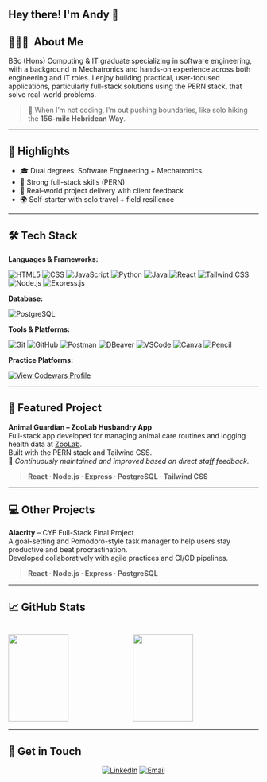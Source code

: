 <h2> Hey there! I'm Andy 👋</h2>

## 👨🏻‍💻 &nbsp;About Me

BSc (Hons) Computing & IT graduate specializing in software engineering, with a background in Mechatronics and hands-on experience across both engineering and IT roles. I enjoy building practical, user-focused applications, particularly full-stack solutions using the PERN stack, that solve real-world problems.

> 🥾 When I’m not coding, I’m out pushing boundaries, like solo hiking the **156-mile Hebridean Way**.  

---

## 🌟 Highlights
<ul>
  <li>🎓 Dual degrees: Software Engineering + Mechatronics</li>
  <li>🧠 Strong full-stack skills (PERN)</li>
  <li>🔧 Real-world project delivery with client feedback</li>
  <li>🌍 Self-starter with solo travel + field resilience</li>
</ul>

---

## 🛠 Tech Stack

**Languages & Frameworks:**

  ![HTML5](https://img.shields.io/badge/-HTML5-333333?style=flat&logo=HTML5)
  ![CSS](https://img.shields.io/badge/-CSS-333333?style=flat&logo=CSS3&logoColor=1572B6)
  ![JavaScript](https://img.shields.io/badge/-JavaScript-333333?style=flat&logo=javascript)
  ![Python](https://img.shields.io/badge/-Python-333333?style=flat&logo=python&logoColor=3776AB)
  ![Java](https://img.shields.io/badge/-Java-333333?style=flat&logo=java&logoColor=007396)
  ![React](https://img.shields.io/badge/-React-333333?style=flat&logo=react)
  ![Tailwind CSS](https://img.shields.io/badge/-TailwindCSS-333333?style=flat&logo=tailwindcss&logoColor=38B2AC)
  ![Node.js](https://img.shields.io/badge/-Node.js-333333?style=flat&logo=node.js)
  ![Express.js](https://img.shields.io/badge/-Express.js-333333?style=flat&logo=express)

**Database:**

  ![PostgreSQL](https://img.shields.io/badge/-PostgreSQL-333333?style=flat&logo=postgresql)

**Tools & Platforms:**

  ![Git](https://img.shields.io/badge/-Git-333333?style=flat&logo=git)
  ![GitHub](https://img.shields.io/badge/-GitHub-333333?style=flat&logo=github)
  ![Postman](https://img.shields.io/badge/-Postman-333333?style=flat&logo=postman&logoColor=FF6C37)
  ![DBeaver](https://img.shields.io/badge/-DBeaver-333333?style=flat)
  ![VSCode](https://img.shields.io/badge/VS%20Code-333333?style=flat&logo=vscode&logoColor=white)
  ![Canva](https://img.shields.io/badge/Canva-303030?style=flat&logo=canva&logoColor=white)
  ![Pencil](https://img.shields.io/badge/-Pencil-333333?style=flat&logoColor=white)

**Practice Platforms:**

[![View Codewars Profile](https://img.shields.io/badge/Codewars-View_Profile-red?style=flat&logo=codewars&logoColor=white)](https://www.codewars.com/users/Andy-R)

---

## 🐾 Featured Project

**Animal Guardian – ZooLab Husbandry App**  
Full-stack app developed for managing animal care routines and logging health data at <a href="https://www.linkedin.com/company/zoolabuk/" target="_blank" rel="noopener noreferrer">ZooLab</a>.  
Built with the PERN stack and Tailwind CSS.  
📌 *Continuously maintained and improved based on direct staff feedback.*  
> **React · Node.js · Express · PostgreSQL · Tailwind CSS**

---

## 💻 Other Projects

**Alacrity** – CYF Full-Stack Final Project  
A goal-setting and Pomodoro-style task manager to help users stay productive and beat procrastination.  
Developed collaboratively with agile practices and CI/CD pipelines.  
> **React · Node.js · Express · PostgreSQL**

---

## 📈 GitHub Stats

<br/>
<a href="https://github.com/andy-robertson">
  <img height="175em" width="49%" src="https://github-readme-stats.vercel.app/api?username=andy-robertson&theme=buefy&show_icons=true" />
  <img height="175em" width="49%" src="https://github-readme-stats.vercel.app/api/top-langs/?username=andy-robertson&theme=buefy&layout=compact" />
</a>
<br/>

---

## 🤝 Get in Touch

<p align="center">
<a href="https://www.linkedin.com/in/andy~robertson/"><img alt="LinkedIn" src="https://img.shields.io/badge/LinkedIn-Andy%20Robertson-blue?style=flat-square&logo=linkedin"></a>
<a href="mailto:andy.robertson@posteo.uk"><img alt="Email" src="https://img.shields.io/badge/Email-andy.robertson@posteo.uk-blue?style=flat-square&logo=gmail"></a>
</p>
